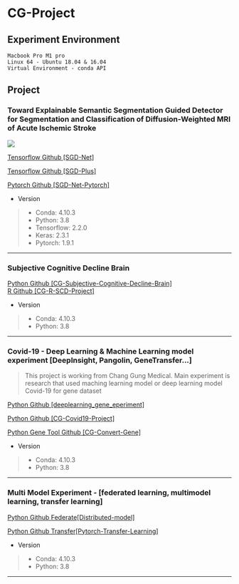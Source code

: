 # CG-Project
## Experiment Environment
```
Macbook Pro M1 pro
Linux 64 - Ubuntu 18.04 & 16.04
Virtual Environment - conda API
```
## Project
### Toward Explainable Semantic Segmentation Guided Detector for Segmentation and Classification of Diffusion-Weighted MRI of Acute Ischemic Stroke
<img src='https://github.com/IlikeBB/F3DD/raw/main/plot_results/is0302.gif'></p>
<a href='https://github.com/IlikeBB/SGD-Net'> Tensorflow Github [SGD-Net]</a></p>
<a href='https://github.com/IlikeBB/SGD-Plus'> Tensorflow Github [SGD-Plus]</a></p>
<a href='https://github.com/IlikeBB/SGD-Net-Pytorch'> Pytorch Github [SGD-Net-Pytorch]</a></p>

* Version
> * Conda: 4.10.3
> * Python: 3.8
> * Tensorflow: 2.2.0
> * Keras: 2.3.1
> * Pytorch: 1.9.1
<hr>

### Subjective Cognitive Decline Brain
<a href='https://github.com/IlikeBB/CG-Subjective-Cognitive-Decline-Brain'> Python Github [CG-Subjective-Cognitive-Decline-Brain]</a><br>
<a href='https://github.com/IlikeBB/CG-R-SCD-Project'> R Github [CG-R-SCD-Project]</a>

* Version
> * Conda: 4.10.3
> * Python: 3.8
<hr>

### Covid-19 - Deep Learning & Machine Learning model experiment [DeepInsight, Pangolin, GeneTransfer...]

> This project is working from Chang Gung Medical. Main experiment is research that used maching learning model or deep learning model Covid-19 for gene dataset

<a href='https://github.com/IlikeBB/CG-Covid19-Project/tree/main/deeplearning_gene_eperiment'> Python Github [deeplearning_gene_eperiment]</a></p>
<a href='https://github.com/IlikeBB/CG-Covid19-Project'> Python Github [CG-Covid19-Project]</a></p>
<a href='https://github.com/IlikeBB/CG-Convert-Gene'> Python Gene Tool Github [CG-Convert-Gene]</a></p>

* Version
> * Conda: 4.10.3
> * Python: 3.8
<hr>

### Multi Model Experiment - [federated learning, multimodel learning, transfer learning]
<a href='https://github.com/IlikeBB/Distributed-model'> Python Github Federate[Distributed-model]</a></p>
<a href='https://github.com/IlikeBB/Pytorch-Transfer-Learning'> Python Github Transfer[Pytorch-Transfer-Learning]</a></p>

* Version
> * Conda: 4.10.3
> * Python: 3.8
<hr>
